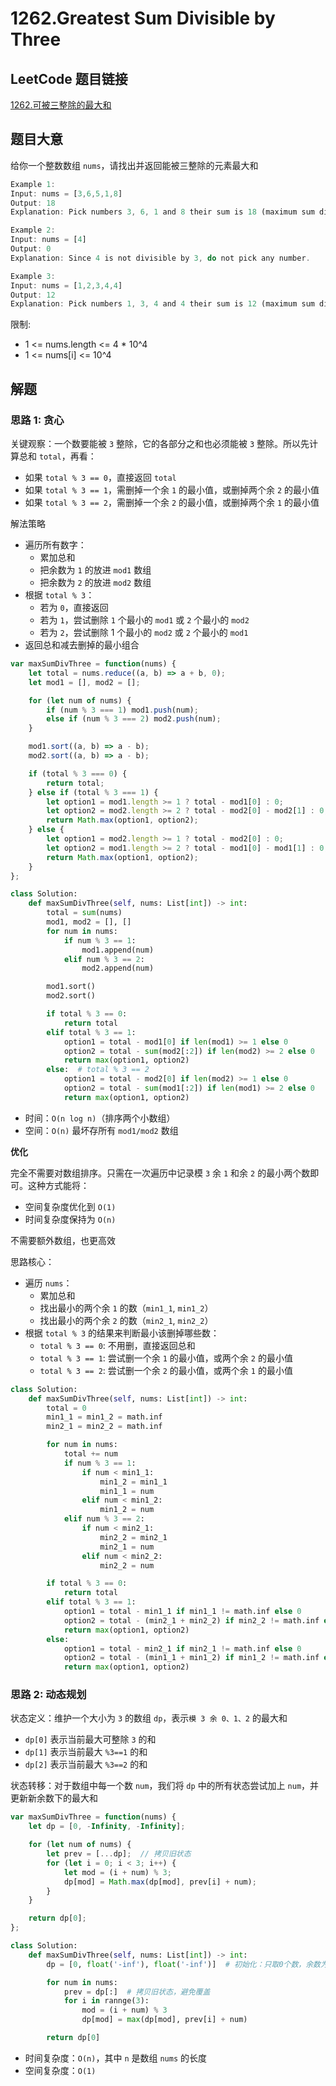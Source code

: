 # 1262.Greatest Sum Divisible by Three

## LeetCode 题目链接

[1262.可被三整除的最大和](https://leetcode.cn/problems/greatest-sum-divisible-by-three/)

## 题目大意

给你一个整数数组 `nums`，请找出并返回能被三整除的元素最大和

```js
Example 1:
Input: nums = [3,6,5,1,8]
Output: 18
Explanation: Pick numbers 3, 6, 1 and 8 their sum is 18 (maximum sum divisible by 3).

Example 2:
Input: nums = [4]
Output: 0
Explanation: Since 4 is not divisible by 3, do not pick any number.

Example 3:
Input: nums = [1,2,3,4,4]
Output: 12
Explanation: Pick numbers 1, 3, 4 and 4 their sum is 12 (maximum sum divisible by 3).
```

限制:
- 1 <= nums.length <= 4 * 10^4
- 1 <= nums[i] <= 10^4

## 解题

### 思路 1: 贪心

关键观察：一个数要能被 `3` 整除，它的各部分之和也必须能被 `3` 整除。所以先计算总和 `total`，再看：
- 如果 `total % 3 == 0`，直接返回 `total`
- 如果 `total % 3 == 1`，需删掉一个余 `1` 的最小值，或删掉两个余 `2` 的最小值
- 如果 `total % 3 == 2`，需删掉一个余 `2` 的最小值，或删掉两个余 `1` 的最小值

解法策略
- 遍历所有数字：
  - 累加总和
  - 把余数为 `1` 的放进 `mod1` 数组
  - 把余数为 `2` 的放进 `mod2` 数组
- 根据 `total % 3`：
  - 若为 `0`，直接返回
  - 若为 `1`，尝试删除 `1` 个最小的 `mod1` 或 `2` 个最小的 `mod2`
  - 若为 `2`，尝试删除 1 个最小的 `mod2` 或 `2` 个最小的 `mod1`
- 返回总和减去删掉的最小组合

```js
var maxSumDivThree = function(nums) {
    let total = nums.reduce((a, b) => a + b, 0);
    let mod1 = [], mod2 = [];

    for (let num of nums) {
        if (num % 3 === 1) mod1.push(num);
        else if (num % 3 === 2) mod2.push(num);
    }

    mod1.sort((a, b) => a - b);
    mod2.sort((a, b) => a - b);

    if (total % 3 === 0) {
        return total;
    } else if (total % 3 === 1) {
        let option1 = mod1.length >= 1 ? total - mod1[0] : 0;
        let option2 = mod2.length >= 2 ? total - mod2[0] - mod2[1] : 0;
        return Math.max(option1, option2);
    } else {
        let option1 = mod2.length >= 1 ? total - mod2[0] : 0;
        let option2 = mod1.length >= 2 ? total - mod1[0] - mod1[1] : 0;
        return Math.max(option1, option2);
    }
};
```
```python
class Solution:
    def maxSumDivThree(self, nums: List[int]) -> int:
        total = sum(nums)
        mod1, mod2 = [], []
        for num in nums:
            if num % 3 == 1:
                mod1.append(num)
            elif num % 3 == 2:
                mod2.append(num)

        mod1.sort()
        mod2.sort()

        if total % 3 == 0:
            return total
        elif total % 3 == 1:
            option1 = total - mod1[0] if len(mod1) >= 1 else 0
            option2 = total - sum(mod2[:2]) if len(mod2) >= 2 else 0
            return max(option1, option2)
        else:  # total % 3 == 2
            option1 = total - mod2[0] if len(mod2) >= 1 else 0
            option2 = total - sum(mod1[:2]) if len(mod1) >= 2 else 0
            return max(option1, option2)
```

- 时间：`O(n log n)`（排序两个小数组）
- 空间：`O(n)` 最坏存所有 `mod1/mod2` 数组

**优化**

完全不需要对数组排序。只需在一次遍历中记录模 `3` 余 `1` 和余 `2` 的最小两个数即可。这种方式能将：
- 空间复杂度优化到 `O(1)`
- 时间复杂度保持为 `O(n)`

不需要额外数组，也更高效

思路核心：
- 遍历 `nums`：
  - 累加总和
  - 找出最小的两个余 `1` 的数（`min1_1`, `min1_2`）
  - 找出最小的两个余 `2` 的数（`min2_1`, `min2_2`）
- 根据 `total % 3` 的结果来判断最小该删掉哪些数：
  - `total % 3 == 0`: 不用删，直接返回总和
  - `total % 3 == 1`: 尝试删一个余 `1` 的最小值，或两个余 `2` 的最小值
  - `total % 3 == 2`: 尝试删一个余 `2` 的最小值，或两个余 `1` 的最小值

```python
class Solution:
    def maxSumDivThree(self, nums: List[int]) -> int:
        total = 0
        min1_1 = min1_2 = math.inf
        min2_1 = min2_2 = math.inf

        for num in nums:
            total += num
            if num % 3 == 1:
                if num < min1_1:
                    min1_2 = min1_1
                    min1_1 = num
                elif num < min1_2:
                    min1_2 = num
            elif num % 3 == 2:
                if num < min2_1:
                    min2_2 = min2_1
                    min2_1 = num
                elif num < min2_2:
                    min2_2 = num

        if total % 3 == 0:
            return total
        elif total % 3 == 1:
            option1 = total - min1_1 if min1_1 != math.inf else 0
            option2 = total - (min2_1 + min2_2) if min2_2 != math.inf else 0
            return max(option1, option2)
        else:
            option1 = total - min2_1 if min2_1 != math.inf else 0
            option2 = total - (min1_1 + min1_2) if min1_2 != math.inf else 0
            return max(option1, option2)
```

### 思路 2: 动态规划

状态定义：维护一个大小为 `3` 的数组 `dp`，表示`模 3 余 0、1、2` 的最大和
- `dp[0]` 表示当前最大可整除 `3` 的和
- `dp[1]` 表示当前最大 `%3==1` 的和
- `dp[2]` 表示当前最大 `%3==2` 的和

状态转移：对于数组中每一个数 `num`，我们将 `dp` 中的所有状态尝试加上 `num`，并更新新余数下的最大和

```js
var maxSumDivThree = function(nums) {
    let dp = [0, -Infinity, -Infinity];

    for (let num of nums) {
        let prev = [...dp];  // 拷贝旧状态
        for (let i = 0; i < 3; i++) {
            let mod = (i + num) % 3;
            dp[mod] = Math.max(dp[mod], prev[i] + num);
        }
    }

    return dp[0];
};
```
```python
class Solution:
    def maxSumDivThree(self, nums: List[int]) -> int:
        dp = [0, float('-inf'), float('-inf')]  # 初始化：只取0个数，余数为0的最大和是0，其它为负无穷

        for num in nums:
            prev = dp[:]  # 拷贝旧状态，避免覆盖
            for i in rannge(3):
                mod = (i + num) % 3
                dp[mod] = max(dp[mod], prev[i] + num)

        return dp[0]
```

- 时间复杂度：`O(n)`，其中 `n` 是数组 `nums` 的长度
- 空间复杂度：`O(1)`